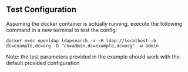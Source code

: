 ## Test Configuration
Assuming the docker container is actually running, execute the following command in a new terminal to test the config:
```
docker exec openldap ldapsearch -x -H ldap://localhost -b dc=example,dc=org -D "cn=admin,dc=example,dc=org" -w admin
```

Note: the test parameters provided in the example should work with the default provided configuration
